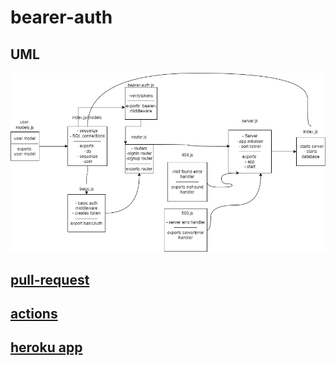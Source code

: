 # bearer-auth
## UML
![](./assets/class07.png)
## [pull-request](./)
## [actions](./)
## [heroku app](https://mohammad-bearer-auth.herokuapp.com/)